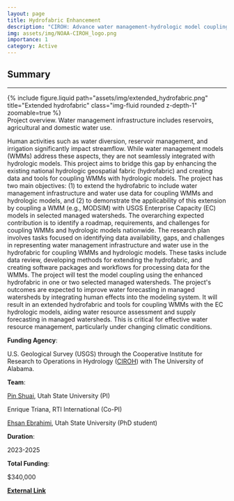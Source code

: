 ```yaml
---
layout: page
title: Hydrofabric Enhancement
description: "CIROH: Advance water management-hydrologic model coupling to improve hydrologic forecasting in managed watersheds"
img: assets/img/NOAA-CIROH_logo.png
importance: 1
category: Active
---
```


## Summary
---
<div class="row">
    <div class="col-sm mt-3 mt-md-0">
        {% include figure.liquid path="assets/img/extended_hydrofabric.png" title="Extended hydrofabric" class="img-fluid rounded z-depth-1" zoomable=true %}
    </div>
</div>
<div class="caption">
    Project overview. Water management infrastructure includes reservoirs, agricultural and domestic water use.
</div>


Human activities such as water diversion, reservoir management, and irrigation significantly impact streamflow. While water management models (WMMs) address these aspects, they are not seamlessly integrated with hydrologic models. This project aims to bridge this gap by enhancing the existing national hydrologic geospatial fabric (hydrofabric) and creating data and tools for coupling WMMs with hydrologic models. The project has two main objectives: (1) to extend the hydrofabric to include water management infrastructure and water use data for coupling WMMs and hydrologic models, and (2) to demonstrate the applicability of this extension by coupling a WMM (e.g., MODSIM) with USGS Enterprise Capacity (EC) models in selected managed watersheds. The overarching expected contribution is to identify a roadmap, requirements, and challenges for coupling WMMs and hydrologic models nationwide. The research plan involves tasks focused on identifying data availability, gaps, and challenges in representing water management infrastructure and water use in the hydrofabric for coupling WMMs and hydrologic models. These tasks include data review, developing methods for extending the hydrofabric, and creating software packages and workflows for processing data for the WMMs. The project will test the model coupling using the enhanced hydrofabric in one or two selected managed watersheds. The project's outcomes are expected to improve water forecasting in managed watersheds by integrating human effects into the modeling system. It will result in an extended hydrofabric and tools for coupling WMMs with the EC hydrologic models, aiding water resource assessment and supply forecasting in managed watersheds. This is critical for effective water resource management, particularly under changing climatic conditions.

**Funding Agency**: 

U.S. Geological Survey (USGS) through the Cooperative Institute for Research to Operations in Hydrology (<a href="https://ciroh.ua.edu/">CIROH</a>) with The University of Alabama. 

**Team**: 

[Pin Shuai](/members/Pin_Shuai), Utah State University (PI)

Enrique Triana, RTI International (Co-PI)

[Ehsan Ebrahimi](/members/Ehsan_Ebrahimi), Utah State University (PhD student)

**Duration**: 

2023-2025

**Total Funding**: 

$340,000

<a href="https://ciroh.ua.edu/research-projects/advance-water-management-hydrologic-model-coupling-to-improve-hydrologic-forecasting-in-managed-watersheds/"> <b>External Link</b></a>

